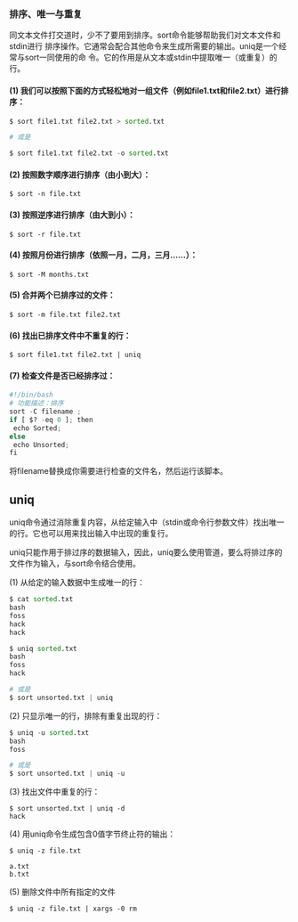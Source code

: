 ### 排序、唯一与重复

同文本文件打交道时，少不了要用到排序。sort命令能够帮助我们对文本文件和stdin进行 排序操作。它通常会配合其他命令来生成所需要的输出。uniq是一个经常与sort一同使用的命 令。它的作用是从文本或stdin中提取唯一（或重复）的行。

#### \(1\) 我们可以按照下面的方式轻松地对一组文件（例如file1.txt和file2.txt）进行排序：

```py
$ sort file1.txt file2.txt > sorted.txt

# 或是

$ sort file1.txt file2.txt -o sorted.txt
```

#### \(2\) 按照数字顺序进行排序（由小到大）：

```
$ sort -n file.txt
```

#### \(3\) 按照逆序进行排序（由大到小）：

```
$ sort -r file.txt
```

#### \(4\) 按照月份进行排序（依照一月，二月，三月……）：

```
$ sort -M months.txt
```

#### \(5\) 合并两个已排序过的文件：

```
$ sort -m file.txt file2.txt
```

#### \(6\) 找出已排序文件中不重复的行：

```
$ sort file1.txt file2.txt | uniq
```

#### \(7\) 检查文件是否已经排序过：

```py
#!/bin/bash
# 功能描述：排序
sort -C filename ;
if [ $? -eq 0 ]; then
 echo Sorted;
else
 echo Unsorted;
fi
```

将filename替换成你需要进行检查的文件名，然后运行该脚本。

## uniq

uniq命令通过消除重复内容，从给定输入中（stdin或命令行参数文件）找出唯一的行。它也可以用来找出输入中出现的重复行。

uniq只能作用于排过序的数据输入，因此，uniq要么使用管道，要么将排过序的文件作为输入，与sort命令结合使用。

\(1\)  从给定的输入数据中生成唯一的行：

```py
$ cat sorted.txt
bash
foss
hack
hack

$ uniq sorted.txt
bash
foss
hack 

# 或是
$ sort unsorted.txt | uniq
```

\(2\) 只显示唯一的行，排除有重复出现的行：

```py
$ uniq -u sorted.txt
bash
foss

# 或是
$ sort unsorted.txt | uniq -u 
```

\(3\)  找出文件中重复的行：

```
$ sort unsorted.txt | uniq -d
hack 
```

 \(4\) 用uniq命令生成包含0值字节终止符的输出： 

```
$ uniq -z file.txt

a.txt
b.txt
```

\(5\) 删除文件中所有指定的文件

```
$ uniq -z file.txt | xargs -0 rm 
```



